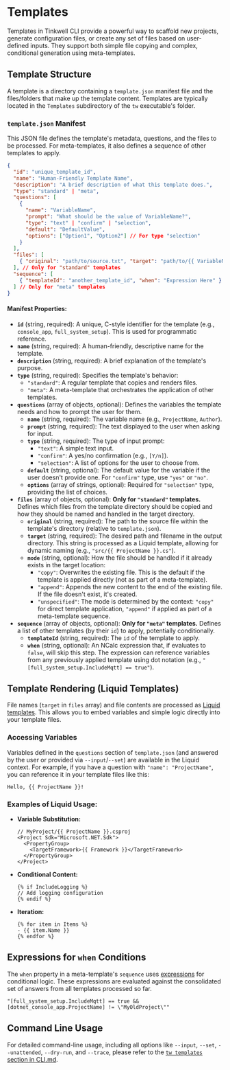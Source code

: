 # Templates

Templates in Tinkwell CLI provide a powerful way to scaffold new projects, generate configuration files, or create any set of files based on user-defined inputs. They support both simple file copying and complex, conditional generation using meta-templates.

## Template Structure

A template is a directory containing a `template.json` manifest file and the files/folders that make up the template content. Templates are typically located in the `Templates` subdirectory of the `tw` executable's folder.

### `template.json` Manifest

This JSON file defines the template's metadata, questions, and the files to be processed. For meta-templates, it also defines a sequence of other templates to apply.

```json
{
  "id": "unique_template_id",
  "name": "Human-Friendly Template Name",
  "description": "A brief description of what this template does.",
  "type": "standard" | "meta",
  "questions": [
    {
      "name": "VariableName",
      "prompt": "What should be the value of VariableName?",
      "type": "text" | "confirm" | "selection",
      "default": "DefaultValue",
      "options": ["Option1", "Option2"] // For type "selection"
    }
  ],
  "files": [
    { "original": "path/to/source.txt", "target": "path/to/{{ VariableName }}.txt", "mode": "copy" | "append" | "unspecified" }
  ], // Only for "standard" templates
  "sequence": [
    { "templateId": "another_template_id", "when": "Expression Here" }
  ] // Only for "meta" templates
}
```

#### Manifest Properties:

*   **`id`** (string, required): A unique, C-style identifier for the template (e.g., `console_app`, `full_system_setup`). This is used for programmatic reference.
*   **`name`** (string, required): A human-friendly, descriptive name for the template.
*   **`description`** (string, required): A brief explanation of the template's purpose.
*   **`type`** (string, required): Specifies the template's behavior:
    *   `"standard"`: A regular template that copies and renders files.
    *   `"meta"`: A meta-template that orchestrates the application of other templates.
*   **`questions`** (array of objects, optional): Defines the variables the template needs and how to prompt the user for them.
    *   **`name`** (string, required): The variable name (e.g., `ProjectName`, `Author`).
    *   **`prompt`** (string, required): The text displayed to the user when asking for input.
    *   **`type`** (string, required): The type of input prompt:
        *   `"text"`: A simple text input.
        *   `"confirm"`: A yes/no confirmation (e.g., `[Y/n]`).
        *   `"selection"`: A list of options for the user to choose from.
    *   **`default`** (string, optional): The default value for the variable if the user doesn't provide one. For `"confirm"` type, use `"yes"` or `"no"`.
    *   **`options`** (array of strings, optional): Required for `"selection"` type, providing the list of choices.
*   **`files`** (array of objects, optional): **Only for `"standard"` templates.** Defines which files from the template directory should be copied and how they should be named and handled in the target directory.
    *   **`original`** (string, required): The path to the source file within the template's directory (relative to `template.json`).
    *   **`target`** (string, required): The desired path and filename in the output directory. This string is processed as a Liquid template, allowing for dynamic naming (e.g., `"src/{{ ProjectName }}.cs"`).
    *   **`mode`** (string, optional): How the file should be handled if it already exists in the target location:
        *   `"copy"`: Overwrites the existing file. This is the default if the template is applied directly (not as part of a meta-template).
        *   `"append"`: Appends the new content to the end of the existing file. If the file doesn't exist, it's created.
        *   `"unspecified"`: The mode is determined by the context: `"copy"` for direct template application, `"append"` if applied as part of a meta-template sequence.
*   **`sequence`** (array of objects, optional): **Only for `"meta"` templates.** Defines a list of other templates (by their `id`) to apply, potentially conditionally.
    *   **`templateId`** (string, required): The `id` of the template to apply.
    *   **`when`** (string, optional): An NCalc expression that, if evaluates to `false`, will skip this step. The expression can reference variables from any previously applied template using dot notation (e.g., `"[full_system_setup.IncludeMqtt] == true"`).

## Template Rendering (Liquid Templates)

File names (`target` in `files` array) and file contents are processed as [Liquid templates](https://shopify.github.io/liquid/). This allows you to embed variables and simple logic directly into your template files.

### Accessing Variables

Variables defined in the `questions` section of `template.json` (and answered by the user or provided via `--input`/`--set`) are available in the Liquid context. For example, if you have a question with `"name": "ProjectName"`, you can reference it in your template files like this:

```liquid
Hello, {{ ProjectName }}!
```

### Examples of Liquid Usage:

*   **Variable Substitution:**
    ```liquid
    // MyProject/{{ ProjectName }}.csproj
    <Project Sdk="Microsoft.NET.Sdk">
      <PropertyGroup>
        <TargetFramework>{{ Framework }}</TargetFramework>
      </PropertyGroup>
    </Project>
    ```

*   **Conditional Content:**
    ```liquid
    {% if IncludeLogging %}
    // Add logging configuration
    {% endif %}
    ```

*   **Iteration:**
    ```liquid
    {% for item in Items %}
    - {{ item.Name }}
    {% endfor %}
    ```

## Expressions for `when` Conditions

The `when` property in a meta-template's `sequence` uses [expressions](./Expressions.md) for conditional logic. These expressions are evaluated against the consolidated set of answers from all templates processed so far.

```text
"[full_system_setup.IncludeMqtt] == true && [dotnet_console_app.ProjectName] != \"MyOldProject\""
```

## Command Line Usage

For detailed command-line usage, including all options like `--input`, `--set`, `--unattended`, `--dry-run`, and `--trace`, please refer to the [`tw templates` section in CLI.md](./CLI.md#tw-templates).
